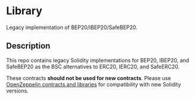 # Library

Legacy implementation of BEP20/IBEP20/SafeBEP20.

## Description

This repo contains legacy Solidity implementations for BEP20, IBEP20, and SafeBEP20 as the BSC alternatives to ERC20, IERC20, and SafeERC20.

These contracts **should not be used for new contracts**. Please use [OpenZeppelin contracts and libraries](https://github.com/OpenZeppelin/openzeppelin-contracts) for compatibility with new Solidity versions.
